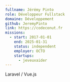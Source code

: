 ```yaml
---
fullname: Jérémy Pinto
role: Développeur Fullstack
domaine: Développement
github: JeremyPinto
link: https://codeconut.fr
missions:
  - start: 2017-01-01
    end: 2025-01-31
    status: independent
    employer: OCTO
    startups:
      - jeveuxaider
---
```

Laravel / Vue.js